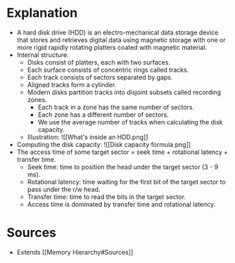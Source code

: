 # Explanation
- A hard disk drive (HDD) is an electro-mechanical data storage device that stores and retrieves digital data using magnetic storage with one or more rigid rapidly rotating platters coated with magnetic material.
- Internal structure:
	- Disks consist of platters, each with two surfaces.
	- Each surface consists of concentric rings called tracks.
	- Each track consists of sectors separated by gaps.
	- Aligned tracks form a cylinder.
	- Modern disks partition tracks into disjoint subsets called recording zones.
		- Each track in a zone has the same number of sectors.
		- Each zone has a different number of sectors.
		- We use the average number of tracks when calculating the disk capacity.
	- Illustration: ![[What's inside an HDD.png]]
- Computing the disk capacity: ![[Disk capacity formula.png]]
- The access time of some target sector = seek time + rotational latency + transfer time.
	- Seek time: time to position the head under the target sector (3 - 9 ms).
	- Rotational latency: time waiting for the first bit of the target sector to pass under the r/w head.
	- Transfer time: time to read the bits in the target sector.
	- Access time is dominated by transfer time and rotational latency.

# Sources
- Extends [[Memory Hierarchy#Sources]]